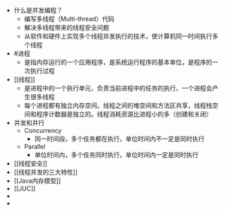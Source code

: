 - 什么是并发编程？
	- 编写多线程（Multi-thread）代码
	- 解决多线程带来的线程安全问题
	- 从软件和硬件上实现多个线程并发执行的技术，使计算机同一时间执行多个线程
- #进程
	- 是指内存运行的一个应用程序，是系统运行程序的基本单位，是程序的一次执行过程
- [[线程]]
	- 是进程中的一个执行单元，负责当前进程中的任务的执行，一个进程会产生很多线程
	- 每个进程都有独立内存空间。线程之间的堆空间和方法区共享，线程栈空间和程序计数器是独立的。线程消耗资源比进程小的多（创建和关闭）
- 并发和并行
	- Concurrency
		- 同一时间段，多个任务都在执行，单位时间内不一定是同时执行
	- Parallel
		- 单位时间内，多个任务同时执行，单位时间内一定是同时执行
- [[线程安全]]
- [[线程并发的三大特性]]
- [[Java内存模型]]
- [[JUC]]
-
-
